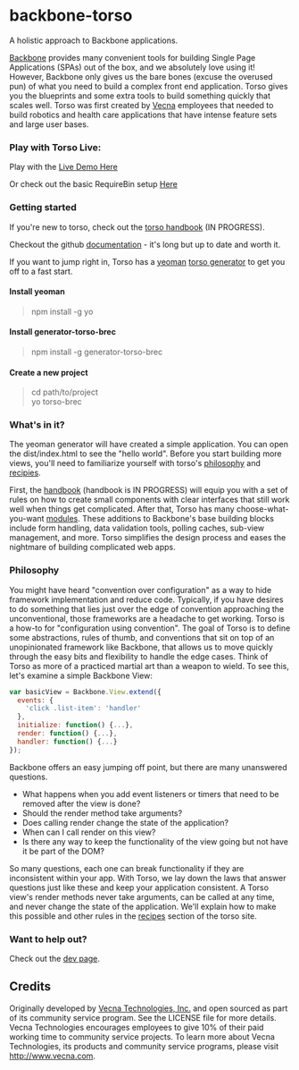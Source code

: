 # backbone-torso
A holistic approach to Backbone applications.

[Backbone](http://www.backbonejs.org) provides many convenient tools for building Single Page Applications (SPAs) out of the box, and we absolutely love using it!  However, Backbone only gives us the bare bones (excuse the overused pun) of what you need to build a complex front end application. Torso gives you the blueprints and some extra tools to build something quickly that scales well. Torso was first created by [Vecna](http://www.vecna.com) employees that needed to build robotics and health care applications that have intense feature sets and large user bases.

### Play with Torso Live:
Play with the [Live Demo Here](https://cdn.rawgit.com/vecnatechnologies/backbone-torso/master/demo/dist/index.html)

Or check out the basic RequireBin setup [Here](http://requirebin.com/?gist=889b60ab18d9194ccca7)

### Getting started  
If you're new to torso, check out the [torso handbook](http://vecnatechnologies.github.io/backbone-torso/) (IN PROGRESS).

Checkout the github [documentation](/docs/DOCUMENTATION.md) - it's long but up to date and worth it.

If you want to jump right in,
Torso has a [yeoman](http://www.yeoman.io) [torso generator](https://github.com/vecnatechnologies/generator-torso-brec) to get you off to a fast start.
#### Install yeoman
> npm install -g yo

#### Install generator-torso-brec
> npm install -g generator-torso-brec

#### Create a new project
> cd path/to/project  
> yo torso-brec

### What's in it?  
The yeoman generator will have created a simple application. You can open the dist/index.html to see the "hello world". Before you start building more views, you'll need to familiarize yourself with torso's [philosophy](http://vecnatechnologies.github.io/backbone-torso/#philosophy) and [recipies](http://vecnatechnologies.github.io/backbone-torso/#recipes).

First, the [handbook](http://vecnatechnologies.github.io/backbone-torso) (handbook is IN PROGRESS) will equip you with a set of rules on how to create small components with clear interfaces that still work well when things get complicated. After that, Torso has many choose-what-you-want [modules](http://vecnatechnologies.github.io/backbone-torso/#modules). These additions to Backbone's base building blocks include form handling, data validation tools, polling caches, sub-view management, and more. Torso simplifies the design process and eases the nightmare of building complicated web apps.

### Philosophy  
You might have heard "convention over configuration" as a way to hide framework implementation and reduce code. Typically, if you have desires to do something that lies just over the edge of convention approaching the unconventional, those frameworks are a headache to get working. Torso is a how-to for "configuration using convention". The goal of Torso is to define some abstractions, rules of thumb, and conventions that sit on top of an unopinionated framework like Backbone, that allows us to move quickly through the easy bits and flexibility to handle the edge cases. Think of Torso as more of a practiced martial art than a weapon to wield.
To see this, let's examine a simple Backbone View:
``` js
var basicView = Backbone.View.extend({
  events: {
    'click .list-item': 'handler'
  },
  initialize: function() {...},
  render: function() {...},
  handler: function() {...}
});
```
Backbone offers an easy jumping off point, but there are many unanswered questions.
* What happens when you add event listeners or timers that need to be removed after the view is done?
* Should the render method take arguments?
* Does calling render change the state of the application?
* When can I call render on this view?
* Is there any way to keep the functionality of the view going but not have it be part of the DOM?

So many questions, each one can break functionality if they are inconsistent within your app. With Torso, we lay down the laws that answer questions just like these and keep your application consistent.
A Torso view's render methods never take arguments, can be called at any time, and never change the state of the application. We'll explain how to make this possible and other rules in the [recipes](http://vecnatechnologies.github.io/backbone-torso/#recipes) section of the torso site.

### Want to help out?
Check out the [dev page](/docs/DEVELOPMENT.md).

## Credits
Originally developed by [Vecna Technologies, Inc.](http://www.vecna.com/) and open sourced as part of its community service program. See the LICENSE file for more details.
Vecna Technologies encourages employees to give 10% of their paid working time to community service projects.
To learn more about Vecna Technologies, its products and community service programs, please visit http://www.vecna.com.
